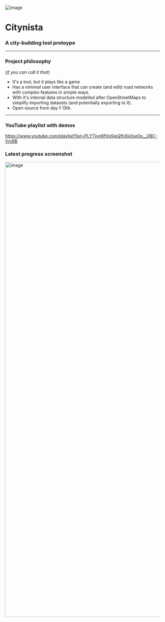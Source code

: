 ![image](https://user-images.githubusercontent.com/1434675/169721738-5d233f7d-ac42-4b00-9144-cc898db7cdb4.png)

# Citynista

### A city-building tool protoype

---

### Project philosophy

_(if you can call it that)_

- It's a tool, but it plays like a game
- Has a minimal user interface that can create (and edit) road networks with complex features in simple ways.
- With it's internal data structure modelled after OpenStreetMaps to simplify importing datasets (and potentially exporting to it).
- Open source from day ~~1~~ 13th.

---

### YouTube playlist with demos

https://www.youtube.com/playlist?list=PLYTjyn6fVp5jeQfhXkXse0o__VBC-VmRB

### Latest progress screenshot

<img width="1478" alt="image" src="https://user-images.githubusercontent.com/1434675/174455895-1d579d02-edf4-435b-af1c-8d6a59304f38.png">
